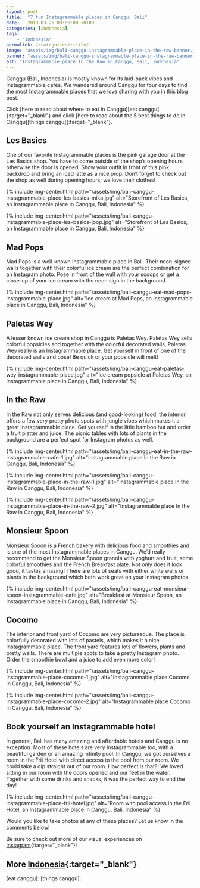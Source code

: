 ```yaml
---
layout: post
title:  "7 fun Instagrammable places in Canggu, Bali"
date:   2019-03-25 09:00:00 +0100
categories: [Indonesia]
tags:
    - "Indonesia"
permalink: /:categories/:title/
image: "assets/img/bali-canggu-instagrammable-place-in-the-raw-banner.jpg"
banner: "assets/img/bali-canggu-instagrammable-place-in-the-raw-banner-large.jpg"
alt: "Instagrammable place In the Raw in Canggu, Bali, Indonesia"
---
```

 
Canggu (Bali, Indonesia) is mostly known for its laid-back vibes and Instagrammable cafés. We wandered around Canggu for four days to find the most Instagrammable places that we love sharing with you in this blog post. 
 
Click [here to read about where to eat in Canggu][eat canggu]{:target="_blank"} and click [here to read about the 5 best things to do in Canggu][things canggu]{:target="_blank"}.
 
## Les Basics
 
One of our favorite Instagrammable places is the pink garage door at the Les Basics shop. You have to come outside of the shop’s opening hours, otherwise the door is opened. Show your outfit in front of this pink backdrop and bring an iced latte as a nice prop. Don’t forget to check out the shop as well during opening hours; we love their clothes!

{% include img-center.html path="/assets/img/bali-canggu-instagrammable-place-les-basics-mika.jpg" alt="Storefront of Les Basics, an Instagrammable place in Canggu, Bali, Indonesia" %}

{% include img-center.html path="/assets/img/bali-canggu-instagrammable-place-les-basics-joop.jpg" alt="Storefront of Les Basics, an Instagrammable place in Canggu, Bali, Indonesia" %}
 
## Mad Pops
 
Mad Pops is a well-known Instagrammable place in Bali. Their neon-signed walls together with their colorful ice cream are the perfect combination for an Instagram photo. Pose in front of the wall with your scoops or get a close-up of your ice cream with the neon sign in the background.

{% include img-center.html path="/assets/img/bali-canggu-eat-mad-pops-instagrammable-place.jpg" alt="Ice cream at Mad Pops, an Instagrammable place in Canggu, Bali, Indonesia" %}
 
## Paletas Wey
 
A lesser known ice cream shop in Canggu is Paletas Wey. Paletas Wey sells colorful popsicles and together with the colorful decorated walls, Paletas Wey really is an Instagrammable place. Get yourself in front of one of the decorated walls and pose! Be quick or your popsicle will melt!

{% include img-center.html path="/assets/img/bali-canggu-eat-paletas-wey-instagrammable-place.jpg" alt="Ice cream popsicle at Paletas Wey, an Instagrammable place in Canggu, Bali, Indonesia" %}
 
## In the Raw
 
In the Raw not only serves delicious (and good-looking) food, the interior offers a few very pretty photo spots with jungle vibes which makes it a great Instagrammable place. Get yourself in the little bamboo hut and order a fruit platter and juice. The picnic tables with lots of plants in the background are a perfect spot for Instagram photos as well.

{% include img-center.html path="/assets/img/bali-canggu-eat-in-the-raw-instagrammable-cafe-1.jpg" alt="Instagrammable place In the Raw in Canggu, Bali, Indonesia" %}

{% include img-center.html path="/assets/img/bali-canggu-instagrammable-place-in-the-raw-1.jpg" alt="Instagrammable place In the Raw in Canggu, Bali, Indonesia" %}

{% include img-center.html path="/assets/img/bali-canggu-instagrammable-place-in-the-raw-2.jpg" alt="Instagrammable place In the Raw in Canggu, Bali, Indonesia" %}

## Monsieur Spoon
 
Monsieur Spoon is a French bakery with delicious food and smoothies and is one of the most Instagrammable places in Canggu. We’d really recommend to get the Monsieur Spoon granola with yoghurt and fruit, some colorful smoothies and the French Breakfast plate. Not only does it look good, it tastes amazing! There are lots of seats with either white walls or plants in the background which both work great on your Instagram photos.

{% include img-center.html path="/assets/img/bali-canggu-eat-monsieur-spoon-instagrammable-cafe.jpg" alt="Breakfast at Monsieur Spoon, an Instagrammable place in Canggu, Bali, Indonesia" %}
 
## Cocomo
 
The interior and front yard of Cocomo are very picturesque. The place is colorfully decorated with lots of pastels, which makes it a nice Instagrammable place. The front yard features lots of flowers, plants and pretty walls. There are multiple spots to take a pretty Instagram photo. Order the smoothie bowl and a juice to add even more color!

{% include img-center.html path="/assets/img/bali-canggu-instagrammable-place-cocomo-1.jpg" alt="Instagrammable place Cocomo in Canggu, Bali, Indonesia" %}
 
{% include img-center.html path="/assets/img/bali-canggu-instagrammable-place-cocomo-2.jpg" alt="Instagrammable place Cocomo in Canggu, Bali, Indonesia" %}
 
## Book yourself an Instagrammable hotel
 
In general, Bali has many amazing and affordable hotels and Canggu is no exception. Most of these hotels are very Instagrammable too, with a beautiful garden or an amazing infinity pool. In Canggu, we got ourselves a room in the Frii Hotel with direct access to the pool from our room. We could take a dip straight out of our room. How perfect is that?! We loved sitting in our room with the doors opened and our feet in the water. Together with some drinks and snacks, it was the perfect way to end the day!

{% include img-center.html path="/assets/img/bali-canggu-instagrammable-place-frii-hotel.jpg" alt="Room with pool access in the Frii Hotel, an Instagrammable place in Canggu, Bali, Indonesia" %}
 
Would you like to take photos at any of these places? Let us know in the comments below!

Be sure to check out more of our visual experiences on [Instagram][instagram]{:target="_blank"}!

## More [Indonesia][indonesia]{:target="_blank"}



[eat canggu]: 
[things canggu]: 

[instagram]: https://instagram.com/kipamojo 
[indonesia]: https://kipamojo.world/tags.html#indonesia
